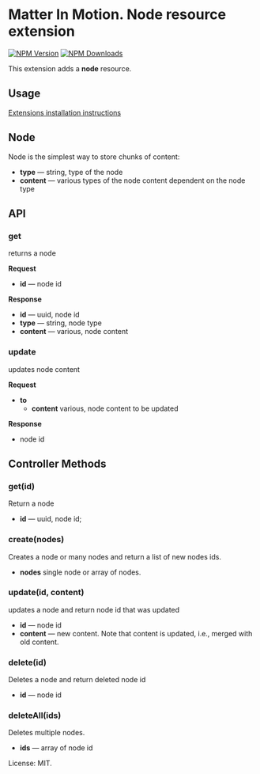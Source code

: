 # Matter In Motion. Node resource extension

[![NPM Version](https://img.shields.io/npm/v/mm-node.svg?style=flat-square)](https://www.npmjs.com/package/mm-node)
[![NPM Downloads](https://img.shields.io/npm/dt/mm-node.svg?style=flat-square)](https://www.npmjs.com/package/mm-node)

This extension adds a __node__ resource.

## Usage

[Extensions installation instructions](https://github.com/matter-in-motion/mm/blob/master/docs/extensions.md)

## Node

Node is the simplest way to store chunks of content:

* __type__ — string, type of the node
* __content__ — various types of the node content dependent on the node type

## API

### get

returns a node

**Request**

* **id** — node id

**Response**

* **id** — uuid, node id
* **type** — string, node type
* **content** — various, node content

### update

updates node content

**Request**

* **to**
  - **content** various, node content to be updated

**Response**

* node id

## Controller Methods

### get(id)

Return a node

* **id** — uuid, node id;

### create(nodes)

Creates a node or many nodes and return a list of new nodes ids.

* **nodes** single node or array of nodes.

### update(id, content)

updates a node and return node id that was updated

* __id__ — node id
* __content__ — new content. Note that content is updated, i.e., merged with old content.

### delete(id)

Deletes a node and return deleted node id

* __id__ — node id

### deleteAll(ids)

Deletes multiple nodes.

* __ids__ — array of node id

License: MIT.
